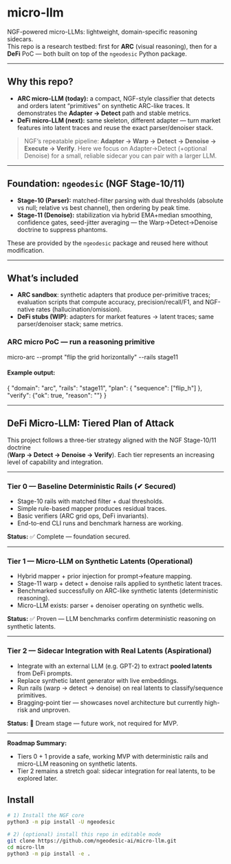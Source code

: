 # micro-llm

NGF-powered micro-LLMs: lightweight, domain-specific reasoning sidecars.  
This repo is a research testbed: first for **ARC** (visual reasoning), then for a **DeFi** PoC — both built on top of the `ngeodesic` Python package.

---

## Why this repo?

- **ARC micro-LLM (today):** a compact, NGF-style classifier that detects and orders latent “primitives” on synthetic ARC-like traces. It demonstrates the **Adapter → Detect** path and stable metrics.
- **DeFi micro-LLM (next):** same skeleton, different adapter — turn market features into latent traces and reuse the exact parser/denoiser stack.

> NGF’s repeatable pipeline: **Adapter → Warp → Detect → Denoise → Execute → Verify**. Here we focus on Adapter→Detect (+optional Denoise) for a small, reliable sidecar you can pair with a larger LLM.

---

## Foundation: `ngeodesic` (NGF Stage-10/11)

- **Stage-10 (Parser):** matched-filter parsing with dual thresholds (absolute vs null; relative vs best channel), then ordering by peak time.
- **Stage-11 (Denoise):** stabilization via hybrid EMA+median smoothing, confidence gates, seed-jitter averaging — the Warp→Detect→Denoise doctrine to suppress phantoms.

These are provided by the `ngeodesic` package and reused here without modification.

---

## What’s included

- **ARC sandbox**: synthetic adapters that produce per-primitive traces; evaluation scripts that compute accuracy, precision/recall/F1, and NGF-native rates (hallucination/omission).
- **DeFi stubs (WIP)**: adapters for market features → latent traces; same parser/denoiser stack; same metrics.

### ARC micro PoC — run a reasoning primitive
micro-arc --prompt "flip the grid horizontally" --rails stage11

#### Example output:
{
  "domain": "arc",
  "rails": "stage11",
  "plan": {
    "sequence": ["flip_h"]
  },
  "verify": {"ok": true, "reason": ""}
}

---

## DeFi Micro-LLM: Tiered Plan of Attack

This project follows a three-tier strategy aligned with the NGF Stage-10/11 doctrine  
(**Warp → Detect → Denoise → Verify**). Each tier represents an increasing level of capability and integration.

---

### Tier 0 — Baseline Deterministic Rails (✔ Secured)
- Stage-10 rails with matched filter + dual thresholds.  
- Simple rule-based mapper produces residual traces.  
- Basic verifiers (ARC grid ops, DeFi invariants).  
- End-to-end CLI runs and benchmark harness are working.  

**Status:** ✅ Complete — foundation secured.

---

### Tier 1 — Micro-LLM on Synthetic Latents (Operational)
- Hybrid mapper + prior injection for prompt→feature mapping.  
- Stage-11 warp + detect + denoise rails applied to synthetic latent traces.  
- Benchmarked successfully on ARC-like synthetic latents (deterministic reasoning).  
- Micro-LLM exists: parser + denoiser operating on synthetic wells.  

**Status:** ✅ Proven — LLM benchmarks confirm deterministic reasoning on synthetic latents.

---

### Tier 2 — Sidecar Integration with Real Latents (Aspirational)
- Integrate with an external LLM (e.g. GPT-2) to extract **pooled latents** from DeFi prompts.  
- Replace synthetic latent generator with live embeddings.  
- Run rails (warp → detect → denoise) on real latents to classify/sequence primitives.  
- Bragging-point tier — showcases novel architecture but currently high-risk and unproven.  

**Status:** 🚧 Dream stage — future work, not required for MVP.

---

**Roadmap Summary:**  
- Tiers 0 + 1 provide a safe, working MVP with deterministic rails and micro-LLM reasoning on synthetic latents.  
- Tier 2 remains a stretch goal: sidecar integration for real latents, to be explored later.




## Install

```bash
# 1) Install the NGF core
python3 -m pip install -U ngeodesic

# 2) (optional) install this repo in editable mode
git clone https://github.com/ngeodesic-ai/micro-llm.git
cd micro-llm
python3 -m pip install -e .
```